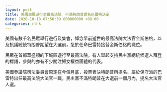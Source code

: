 ```yaml
---
layout: post
title: 美國民眾遊行至最高法院　不滿特朗普提名巴雷特決定
date: 2020-10-18 07:56:39.000000000 +08:00
categories: rthk
---
```


美國有數千名民眾舉行遊行及集會，悼念早前逝世的最高法院大法官金斯伯格，以及抗議總統特朗普期望在大選前，急於任命巴雷特接替金斯伯格的職位。

民眾在首都華盛頓的下城區遊行至最高法院，有人舉起支持民主黨總統候選人拜登的標語，參與的亦有不少關注婦女權益團體的代表。

美國參議院司法委員會原定在今個月底，投票表決特朗普所提名、屬於保守派的巴雷特出任最高法院大法官一職，民主黨不滿特朗普在大選前一個月內，提名大法官人選。
